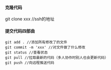 #### 克隆代码
git clone xxx  //ssh的地址

#### 提交代码四部曲
```
git add . //添加所有修改了的文件
git commit -m 'xxx' //对文件做了什么修改
git status //查看状态
git pull //拉取最新的代码（多人协作时别人也会更新代码）
git push //向远程推送代码
```